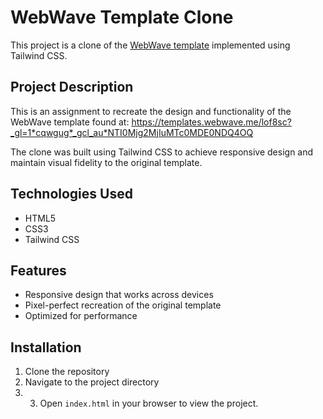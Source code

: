 # WebWave Template Clone

This project is a clone of the [WebWave template](https://templates.webwave.me/lof8sc) implemented using Tailwind CSS.

## Project Description

This is an assignment to recreate the design and functionality of the WebWave template found at: https://templates.webwave.me/lof8sc?_gl=1*cqwgug*_gcl_au*NTI0Mjg2MjIuMTc0MDE0NDQ4OQ

The clone was built using Tailwind CSS to achieve responsive design and maintain visual fidelity to the original template.

## Technologies Used

- HTML5
- CSS3
- Tailwind CSS

## Features

- Responsive design that works across devices
- Pixel-perfect recreation of the original template
- Optimized for performance

## Installation

1. Clone the repository
2. Navigate to the project directory
3. 3. Open `index.html` in your browser to view the project.
